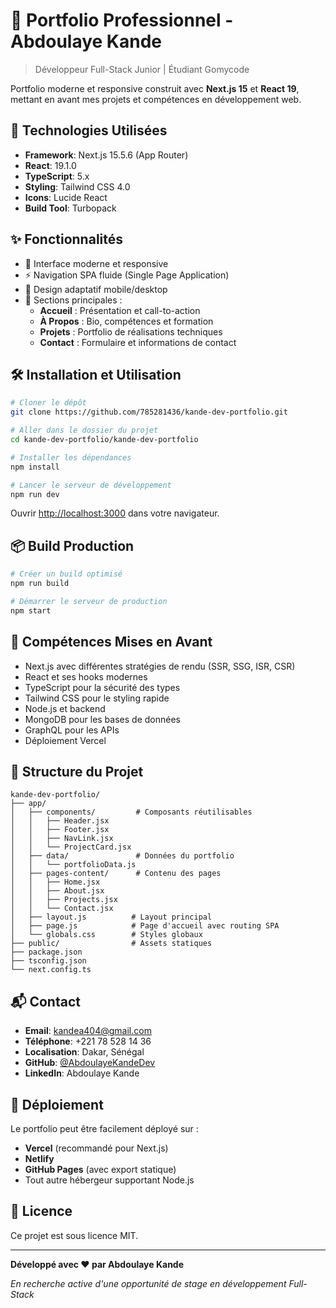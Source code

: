 # 💼 Portfolio Professionnel - Abdoulaye Kande

> Développeur Full-Stack Junior | Étudiant Gomycode

Portfolio moderne et responsive construit avec **Next.js 15** et **React 19**, mettant en avant mes projets et compétences en développement web.

## 🚀 Technologies Utilisées

- **Framework**: Next.js 15.5.6 (App Router)
- **React**: 19.1.0
- **TypeScript**: 5.x
- **Styling**: Tailwind CSS 4.0
- **Icons**: Lucide React
- **Build Tool**: Turbopack

## ✨ Fonctionnalités

- 🎨 Interface moderne et responsive
- ⚡ Navigation SPA fluide (Single Page Application)
- 📱 Design adaptatif mobile/desktop
- 🎯 Sections principales :
  - **Accueil** : Présentation et call-to-action
  - **À Propos** : Bio, compétences et formation
  - **Projets** : Portfolio de réalisations techniques
  - **Contact** : Formulaire et informations de contact

## 🛠️ Installation et Utilisation

```bash
# Cloner le dépôt
git clone https://github.com/785281436/kande-dev-portfolio.git

# Aller dans le dossier du projet
cd kande-dev-portfolio/kande-dev-portfolio

# Installer les dépendances
npm install

# Lancer le serveur de développement
npm run dev
```

Ouvrir [http://localhost:3000](http://localhost:3000) dans votre navigateur.

## 📦 Build Production

```bash
# Créer un build optimisé
npm run build

# Démarrer le serveur de production
npm start
```

## 🎯 Compétences Mises en Avant

- Next.js avec différentes stratégies de rendu (SSR, SSG, ISR, CSR)
- React et ses hooks modernes
- TypeScript pour la sécurité des types
- Tailwind CSS pour le styling rapide
- Node.js et backend
- MongoDB pour les bases de données
- GraphQL pour les APIs
- Déploiement Vercel

## 📝 Structure du Projet

```
kande-dev-portfolio/
├── app/
│   ├── components/         # Composants réutilisables
│   │   ├── Header.jsx
│   │   ├── Footer.jsx
│   │   ├── NavLink.jsx
│   │   └── ProjectCard.jsx
│   ├── data/               # Données du portfolio
│   │   └── portfolioData.js
│   ├── pages-content/      # Contenu des pages
│   │   ├── Home.jsx
│   │   ├── About.jsx
│   │   ├── Projects.jsx
│   │   └── Contact.jsx
│   ├── layout.js          # Layout principal
│   ├── page.js            # Page d'accueil avec routing SPA
│   └── globals.css        # Styles globaux
├── public/                # Assets statiques
├── package.json
├── tsconfig.json
└── next.config.ts
```

## 📬 Contact

- **Email**: kandea404@gmail.com
- **Téléphone**: +221 78 528 14 36
- **Localisation**: Dakar, Sénégal
- **GitHub**: [@AbdoulayeKandeDev](https://github.com/785281436)
- **LinkedIn**: Abdoulaye Kande

## 🔗 Déploiement

Le portfolio peut être facilement déployé sur :
- **Vercel** (recommandé pour Next.js)
- **Netlify**
- **GitHub Pages** (avec export statique)
- Tout autre hébergeur supportant Node.js

## 📄 Licence

Ce projet est sous licence MIT.

---

**Développé avec ❤️ par Abdoulaye Kande**

*En recherche active d'une opportunité de stage en développement Full-Stack*

